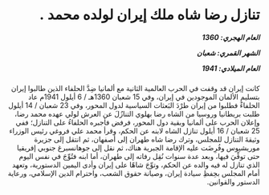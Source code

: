 <h1 dir="rtl">تنازل رضا شاه ملك إيران لولده محمد .</h1>

<h5 dir="rtl">العام الهجري:  1360

الشهر القمري: شعبان

العام الميلادي: 1941</h5>

<p dir="rtl">كانت إيران قد وقفت في الحرب العالمية الثانية مع ألمانيا ضِدَّ الحلفاء الذين طالبوا إيران بتسليمِ الألمان الموجودين في إيران، وفي 15 شعبان 1360هـ / 6 أيلول 1941م عاد الحلفاءُ فطلبوا من إيران طرْدَ البَعثات السياسية لدول المحور، وفي 23 شعبان / 14 أيلول طلبت بريطانيا وروسيا من الشاه رضا بهلوي التنازُلَ عن العرش لولي عهده محمد رضا، وإعلان الحرب على ألمانيا وبقية دول المحور، فرفض فأجبره الحلفاءُ على التنازل؛ ففي 25 شعبان / 16 أيلول تنازل الشاه لابنه عن الحكم، وقرأ محمد علي فروغي رئيس الوزراء وثيقةَ التنازل للمجلس، وترك رضا شاه طهران إلى أصفهان، ثم انتقل إلى جزيرة موريشيوس وفُرِضَت عليه الإقامة الجبرية هناك، ثم نقل إلى جوهانسبرغ جنوبي إفريقيا حتى توفِّيَ فيها، وبعد عدة سنوات نُقِل رفاته إلى طهران، أما ابنه فتُوِّجَ في نفس اليوم الذي تنازل له فيه والده عن الحكم، وتوِّجَ شاهًا على إيران وأدى اليمين الدستورية، وتعهد أمام المجلس بحِفظِ سيادة إيران، وصيانة حقوق الشعب، واحترام الدين الإسلامي، ورعاية الدستور والقوانين.</p></br>
